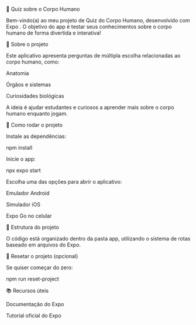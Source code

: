 🧠 Quiz sobre o Corpo Humano

Bem-vindo(a) ao meu projeto de Quiz do Corpo Humano, desenvolvido com Expo
.
O objetivo do app é testar seus conhecimentos sobre o corpo humano de forma divertida e interativa!

📱 Sobre o projeto

Este aplicativo apresenta perguntas de múltipla escolha relacionadas ao corpo humano, como:

Anatomia

Órgãos e sistemas

Curiosidades biológicas

A ideia é ajudar estudantes e curiosos a aprender mais sobre o corpo humano enquanto jogam.

🚀 Como rodar o projeto

Instale as dependências:

npm install


Inicie o app:

npx expo start


Escolha uma das opções para abrir o aplicativo:

Emulador Android

Simulador iOS

Expo Go
 no celular

📂 Estrutura do projeto

O código está organizado dentro da pasta app, utilizando o sistema de rotas baseado em arquivos do Expo.

🔄 Resetar o projeto (opcional)

Se quiser começar do zero:

npm run reset-project

📚 Recursos úteis

Documentação do Expo

Tutorial oficial do Expo
